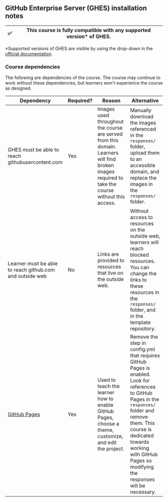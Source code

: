 ## GitHub Enterprise Server (GHES) installation notes

✅ | This course is fully compatible with any supported version* of GHES.
--- | ---

*Supported versions of GHES are visible by using the drop-down in the [official documentation](https://help.github.com/enterprise/).

### Course dependencies

The following are dependencies of the course. The course may continue to work without these dependencies, but learners won't experience the course as designed.

| Dependency                                                                                                               | Required? | Reason                                                                                                                                         | Alternative                                                                                                                                                                                                                                                |
|--------------------------------------------------------------------------------------------------------------------------|-----------|------------------------------------------------------------------------------------------------------------------------------------------------|------------------------------------------------------------------------------------------------------------------------------------------------------------------------------------------------------------------------------------------------------------|
| GHES must be able to reach githubusercontent.com                                                                         | Yes       | Images used throughout the course are served from this domain. Learners will find broken images required to take the course without this access. | Manually download the images referenced in the `responses/` folder, upload them to an accessible domain, and replace the images in the `responses/` folder.                                                                                                |
| Learner must be able to reach github.com and outside web                                                                 | No        | Links are provided to resources that live on the outside web.                                                                                  | Without access to resources on the outside web, learners will reach blocked resources. You can change the links to these resources in the `responses/` folder, and in the template repository.                                                             |
| [GitHub Pages](https://help.github.com/en/enterprise/2.16/admin/installation/configuring-github-pages-on-your-appliance) | Yes       | Used to teach the learner how to enable GitHub Pages, choose a theme, customize, and edit the project.                                                               | Remove the step in config.yml that requires GitHub Pages is enabled. Look for references to GitHub Pages in the `responses/` folder and remove them. This course is dedicated towards working with GitHub Pages so modifying the responses will be necessary. |
